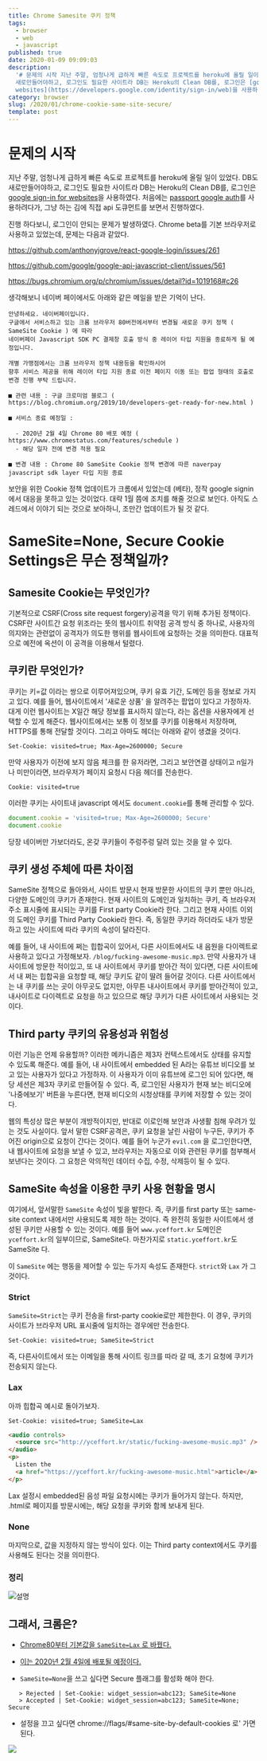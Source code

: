 ```yaml
---
title: Chrome Samesite 쿠키 정책
tags:
  - browser
  - web
  - javascript
published: true
date: 2020-01-09 09:09:03
description:
  '# 문제의 시작 지난 주말, 엄청나게 급하게 빠른 속도로 프로젝트를 heroku에 올릴 일이 있었다. DB도
  새로만들어야하고, 로그인도 필요한 사이트라 DB는 Heroku의 Clean DB를, 로그인은 [google sign-in for
  websites](https://developers.google.com/identity/sign-in/web)을 사용하...'
category: browser
slug: /2020/01/chrome-cookie-same-site-secure/
template: post
---
```


# 문제의 시작

지난 주말, 엄청나게 급하게 빠른 속도로 프로젝트를 heroku에 올릴 일이 있었다. DB도 새로만들어야하고, 로그인도 필요한 사이트라 DB는 Heroku의 Clean DB를, 로그인은 [google sign-in for websites](https://developers.google.com/identity/sign-in/web)을 사용하였다. 처음에는 [passport google auth](https://github.com/jaredhanson/passport-google-oauth2)를 사용하려다가, 그냥 하는 김에 직접 api 도큐먼트를 보면서 진행하였다.

진행 하다보니, 로그인이 안되는 문제가 발생하였다. Chrome beta를 기본 브라우저로 사용하고 있었는데, 문제는 다음과 같았다.

https://github.com/anthonyjgrove/react-google-login/issues/261

https://github.com/google/google-api-javascript-client/issues/561

https://bugs.chromium.org/p/chromium/issues/detail?id=1019168#c26

생각해보니 네이버 페이에서도 아래와 같은 메일을 받은 기억이 난다.

```
안녕하세요. 네이버페이입니다.
구글에서 서비스하고 있는 크롬 브라우저 80버전에서부터 변경될 새로운 쿠키 정책 ( SameSite Cookie ) 에 따라
네이버페이 Javascript SDK PC 결제창 호출 방식 중 레이어 타입 지원을 종료하게 될 예정입니다.

개별 가맹점에서는 크롬 브라우저 정책 내용등을 확인하시어
향후 서비스 제공을 위해 레이어 타입 지원 종료 이전 페이지 이동 또는 팝업 형태의 호출로 변경 진행 부탁 드립니다.

■ 관련 내용 : 구글 크로미엄 블로그 ( https://blog.chromium.org/2019/10/developers-get-ready-for-new.html )

■ 서비스 종료 예정일 :

  - 2020년 2월 4일 Chrome 80 배포 예정 ( https://www.chromestatus.com/features/schedule )
  - 해당 일자 전에 변경 적용 필요

■ 변경 내용 : Chrome 80 SameSite Cookie 정책 변경에 따른 naverpay javascript sdk layer 타입 지원 종료
```

보안을 위한 Cookie 정책 업데이트가 크롬에서 있었는데 (베타), 정작 google signin에서 대응을 못하고 있는 것이었다. 대략 1월 쯤에 조치를 해줄 것으로 보인다. 아직도 스레드에서 이야기 되는 것으로 보아하니, 조만간 업데이트가 될 것 같다.

# SameSite=None, Secure Cookie Settings은 무슨 정책일까?

## Samesite Cookie는 무엇인가?

기본적으로 CSRF(Cross site request forgery)공격을 막기 위해 추가된 정책이다. CSRF란 사이트간 요청 위조라는 뜻의 웹사이트 취약점 공격 방식 중 하나로, 사용자의 의지와는 관련없이 공격자가 의도한 행위를 웹사이트에 요청하는 것을 의미한다. 대표적으로 예전에 옥션이 이 공격을 이용해서 털렸다.

## 쿠키란 무엇인가?

쿠키는 키=값 이라는 쌍으로 이루어져있으며, 쿠키 유효 기간, 도메인 등을 정보로 가지고 있다. 예를 들어, 웹사이트에서 '새로운 상품' 을 알려주는 팝업이 있다고 가정하자. 대게 이런 웹사이트는 X일간 해당 정보를 표시하지 않는다, 라는 옵션을 사용자에게 선택할 수 있게 해준다. 웹사이트에서는 보통 이 정보를 쿠키를 이용해서 저장하며, HTTPS를 통해 전달할 것이다. 그리고 아마도 헤더는 아래와 같이 생겼을 것이다.

```
Set-Cookie: visited=true; Max-Age=2600000; Secure
```

만약 사용자가 이전에 보지 않음 체크를 한 유저라면, 그리고 보안연결 상태이고 n일가나 미만이라면, 브라우저가 페이지 요청시 다음 헤더를 전송한다.

```
Cookie: visited=true
```

이러한 쿠키는 사이트내 javascript 에서도 `document.cookie`를 통해 관리할 수 있다.

```javascript
document.cookie = 'visited=true; Max-Age=2600000; Secure'
document.cookie
```

당장 네이버만 가보더라도, 온갖 쿠키들이 주렁주렁 달려 있는 것을 알 수 있다.

## 쿠키 생성 주체에 따른 차이점

SameSite 정책으로 돌아와서, 사이트 방문시 현재 방문한 사이트의 쿠키 뿐만 아니라, 다양한 도메인의 쿠키가 존재한다. 현재 사이트의 도메인과 일치하는 쿠키, 즉 브라우저 주소 표시줄에 표시되는 쿠키를 First party Cookie라 한다. 그리고 현재 사이트 이외의 도메인 쿠키를 Third Party Cookie라 한다. 즉, 동일한 쿠키라 하더라도 내가 방문하고 있는 사이트에 따라 쿠키의 속성이 달라진다.

예를 들어, 내 사이트에 쩌는 힙합곡이 있어서, 다른 사이트에서도 내 음원을 다이렉트로 사용하고 있다고 가정해보자. `/blog/fucking-awesome-music.mp3`. 만약 사용자가 내 사이트에 방문한 적이있고, 또 내 사이트에서 쿠키를 받아간 적이 있다면, 다른 사이트에서 내 쩌는 힙합곡을 요청할 때, 해당 쿠키도 같이 딸려 들어갈 것이다. 다른 사이트에서는 내 쿠키를 쓰는 곳이 아무곳도 없지만, 아무튼 내사이트에서 쿠키를 받아간적이 있고, 내사이트로 다이렉트로 요청을 하고 있으므로 해당 쿠키가 다른 사이트에서 사용되는 것이다.

## Third party 쿠키의 유용성과 위험성

이런 기능은 언제 유용할까? 이러한 메카니즘은 제3자 컨텍스트에서도 상태를 유지할 수 있도록 해준다. 예를 들어, 내 사이트에서 embedded 된 A라는 유튜브 비디오를 보고 있는 사용자가 있다고 가정하자. 이 사용자가 이미 유튜브에 로그인 되어 있다면, 해당 세션은 제3자 쿠키로 만들어질 수 있다. 즉, 로그인된 사용자가 현재 보는 비디오에 '나중에보기' 버튼을 누른다면, 현재 비디오의 시청상태를 쿠키에 저장할 수 있는 것이다.

웹의 특성상 많은 부분이 개방적이지만, 반대로 이로인해 보안과 사생활 침해 우려가 있는 것도 사실이다. 앞서 말한 CSRF공격은, 쿠키 요청을 날린 사람이 누구든, 쿠키가 주어진 origin으로 요청이 간다는 것이다. 예를 들어 누군가 `evil.com` 을 로그인한다면, 내 웹사이트에 요청을 보낼 수 있고, 브라우저는 자동으로 이와 관련된 쿠키를 첨부해서 보낸다는 것이다. 그 요청은 악의적인 데이터 수집, 수정, 삭제등이 될 수 있다.

## SameSite 속성을 이용한 쿠키 사용 현황을 명시

여기에서, 앞서말한 `SameSite` 속성이 빛을 발한다. 즉, 쿠키를 first party 또는 same-site context 내에서만 사용되도록 제한 하는 것이다. 즉 완전히 동일한 사이트에서 생성된 쿠키만 사용할 수 있는 것이다. 예를 들어 `www.yceffort.kr` 도메인은 `yceffort.kr`의 일부이므로, SameSite다. 마찬가지로 `static.yceffort.kr`도 SameSite 다.

이 `SameSite` 에는 행동을 제어할 수 있는 두가지 속성도 존재한다. `strict`와 `Lax` 가 그것이다.

### Strict

`SameSite=Strict`는 쿠키 전송을 first-party cookie로만 제한한다. 이 경우, 쿠키의 사이트가 브라우저 URL 표시줄에 일치하는 경우에만 전송한다.

```
Set-Cookie: visited=true; SameSite=Strict
```

즉, 다른사이트에서 또는 이메일을 통해 사이트 링크를 따라 갈 때, 초기 요청에 쿠키가 전송되지 않는다.

### Lax

아까 힙합곡 예시로 돌아가보자.

```
Set-Cookie: visited=true; SameSite=Lax
```

```html
<audio controls>
  <source src="http://yceffort.kr/static/fucking-awesome-music.mp3" />
</audio>
<p>
  Listen the
  <a href="https://yceffort.kr/fucking-awesome-music.html">article</a>.
</p>
```

Lax 설정시 embedded된 음성 파일 요청시에는 쿠키가 들어가지 않는다. 하지만, .html로 페이지를 방문시에는, 해당 요청을 쿠키와 함께 보내게 된다.

### None

마지막으로, 값을 지정하지 않는 방식이 있다. 이는 Third party context에서도 쿠키를 사용해도 된다는 것을 의미한다.

### 정리

![설명](https://web-dev.imgix.net/image/tcFciHGuF3MxnTr1y5ue01OGLBn2/1MhNdg9exp0rKnHpwCWT.png?auto=format&w=1600)

## 그래서, 크롬은?

- [Chrome80부터 기본값을 `SameSite=Lax` 로 바꿨다.](https://blog.chromium.org/2019/10/developers-get-ready-for-new.html)

- [이는 2020년 2월 4일에 배포될 예정이다.](https://www.chromestatus.com/features/schedule)

* `SameSite=None`을 쓰고 싶다면 Secure 플래그를 활성화 해야 한다.

```
   > Rejected | Set-Cookie: widget_session=abc123; SameSite=None
   > Accepted | Set-Cookie: widget_session=abc123; SameSite=None; Secure
```

- 설정을 끄고 싶다면 chrome://flags/#same-site-by-default-cookies 로' 가면 된다.

![](./images/samesite.png)
